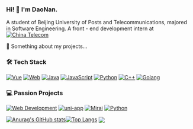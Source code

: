 ### Hi! 👋 I'm DaoNan.
A student of Beijing University of Posts and Telecommunications, majored in Software Engineering.
A front - end development intern at [![China Telecom](https://img.shields.io/badge/China%20Telecom-%23083A90?style=for-the-badge&logo=&logoColor=white)](http://www.chinatelecom.com.cn)

💬 Something about my projects...<br>
### 🛠️ Tech Stack

[![Vue](https://img.shields.io/badge/Vue.js-35495E?style=flat&logo=vuedotjs&logoColor=4FC08D)](https://vuejs.org/)
[![Web](https://img.shields.io/badge/HTML5/CSS3-E34F26/1572B6?logo=html5&logoColor=white)](https://developer.mozilla.org)
[![Java](https://img.shields.io/badge/Java-007396?style=flat&logo=openjdk&logoColor=white)](https://www.java.com/)
[![JavaScript](https://img.shields.io/badge/JavaScript-ES6+-F7DF1E?logo=javascript&logoColor=black)](https://developer.mozilla.org/en-US/docs/Web/JavaScript)
[![Python](https://img.shields.io/badge/Python-3776AB?style=flat&logo=python&logoColor=white)](https://www.python.org/)
[![C++](https://img.shields.io/badge/C++-00599C?style=flat&logo=c%2B%2B&logoColor=white)](https://isocpp.org/)
[![Golang](https://img.shields.io/badge/GoLang-00ADD8?style=flat&logo=go&logoColor=white)](https://golang.org/)

### 💻 Passion Projects

[![Web Development](https://img.shields.io/badge/Web_Development-FF4088?logo=html5&logoColor=white)](https://github.com)
[![uni-app](https://img.shields.io/badge/Uni--App-Framework-6831B6?logo=vuedotjs&logoColor=white)](https://www.dcloud.io/)
[![Mirai](https://img.shields.io/badge/QQ_Bot-Mirai_Console-0088CC?logo=tencentqq&logoColor=white)](https://mirai.mamoe.net)
[![Python](https://img.shields.io/badge/Machine_Learning-Python-3776AB?logo=python&logoColor=white)](https://www.python.org)

[![Anurag's GitHub stats](https://github-readme-stats.vercel.app/api?username=daonan233&show_icons=true&theme=radical)](https://github.com/daonan233/daonanRepo)[![Top Langs](https://github-readme-stats.vercel.app/api/top-langs/?username=daonan233&theme=radical)](https://github.com/daonan233/daonanRepo)
<img align="center" src="https://github-readme-stats.vercel.app/api/wakatime?username=daonan&layout=compact&theme=radical" />
